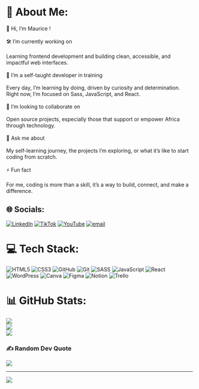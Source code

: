 # 💫 About Me:
👋 Hi, I’m Maurice !<br><br>🛠 I’m currently working on<br><br>Learning frontend development and building clean, accessible, and impactful web interfaces.<br><br>🌱 I’m a self-taught developer in training<br><br>Every day, I’m learning by doing, driven by curiosity and determination. Right now, I’m focused on Sass, JavaScript, and React.<br><br>🤝 I’m looking to collaborate on<br><br>Open source projects, especially those that support or empower Africa through technology.<br><br>💬 Ask me about<br><br>My self-learning journey, the projects I’m exploring, or what it’s like to start coding from scratch.<br><br>⚡ Fun fact<br><br>For me, coding is more than a skill, it’s a way to build, connect, and make a difference.


## 🌐 Socials:
[![LinkedIn](https://img.shields.io/badge/LinkedIn-%230077B5.svg?logo=linkedin&logoColor=white)](https://linkedin.com/in/#) [![TikTok](https://img.shields.io/badge/TikTok-%23000000.svg?logo=TikTok&logoColor=white)](https://tiktok.com/@#) [![YouTube](https://img.shields.io/badge/YouTube-%23FF0000.svg?logo=YouTube&logoColor=white)](https://youtube.com/@#) [![email](https://img.shields.io/badge/Email-D14836?logo=gmail&logoColor=white)](mailto:mauricezountekpo@gmail.com) 

# 💻 Tech Stack:
![HTML5](https://img.shields.io/badge/html5-%23E34F26.svg?style=for-the-badge&logo=html5&logoColor=white) ![CSS3](https://img.shields.io/badge/css3-%231572B6.svg?style=for-the-badge&logo=css3&logoColor=white) ![GitHub](https://img.shields.io/badge/github-%23121011.svg?style=for-the-badge&logo=github&logoColor=white) ![Git](https://img.shields.io/badge/git-%23F05033.svg?style=for-the-badge&logo=git&logoColor=white) ![SASS](https://img.shields.io/badge/SASS-hotpink.svg?style=for-the-badge&logo=SASS&logoColor=white) ![JavaScript](https://img.shields.io/badge/javascript-%23323330.svg?style=for-the-badge&logo=javascript&logoColor=%23F7DF1E) ![React](https://img.shields.io/badge/react-%2320232a.svg?style=for-the-badge&logo=react&logoColor=%2361DAFB) ![WordPress](https://img.shields.io/badge/WordPress-%23117AC9.svg?style=for-the-badge&logo=WordPress&logoColor=white) ![Canva](https://img.shields.io/badge/Canva-%2300C4CC.svg?style=for-the-badge&logo=Canva&logoColor=white) ![Figma](https://img.shields.io/badge/figma-%23F24E1E.svg?style=for-the-badge&logo=figma&logoColor=white) ![Notion](https://img.shields.io/badge/Notion-%23000000.svg?style=for-the-badge&logo=notion&logoColor=white) ![Trello](https://img.shields.io/badge/Trello-%23026AA7.svg?style=for-the-badge&logo=Trello&logoColor=white)
# 📊 GitHub Stats:
![](https://github-readme-stats.vercel.app/api?username=TheGitMau&theme=blue_navy&hide_border=false&include_all_commits=true&count_private=true)<br/>
![](https://nirzak-streak-stats.vercel.app/?user=TheGitMau&theme=blue_navy&hide_border=false)<br/>
![](https://github-readme-stats.vercel.app/api/top-langs/?username=TheGitMau&theme=blue_navy&hide_border=false&include_all_commits=true&count_private=true&layout=compact)

### ✍️ Random Dev Quote
![](https://quotes-github-readme.vercel.app/api?type=horizontal&theme=radical)

---
[![](https://visitcount.itsvg.in/api?id=TheGitMau&icon=1&color=1)](https://visitcount.itsvg.in)

<!-- Proudly created with GPRM ( https://gprm.itsvg.in ) -->
